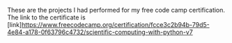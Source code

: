 These are the projects I had performed for my free code camp certification. The link to the certificate is [link]https://www.freecodecamp.org/certification/fcce3c2b94b-79d5-4e84-a178-0f63796c4732/scientific-computing-with-python-v7

